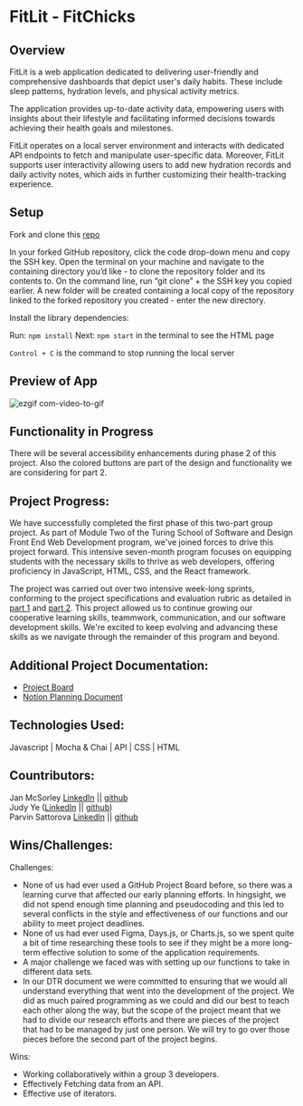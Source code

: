 # FitLit - FitChicks 

## Overview
FitLit is a web application dedicated to delivering user-friendly and comprehensive dashboards that depict user's daily habits. These include sleep patterns, hydration levels, and physical activity metrics.

The application provides up-to-date activity data, empowering users with insights about their lifestyle and facilitating informed decisions towards achieving their health goals and milestones.

FitLit operates on a local server environment and interacts with dedicated API endpoints to fetch and manipulate user-specific data. Moreover, FitLit supports user interactivity allowing users to add new hydration records and daily activity notes, which aids in further customizing their health-tracking experience.

## Setup
Fork and clone this [repo](https://github.com/judy0ye/fitlit-group-project-jy-jm-ps) 
<!-- and then in a different folder, fork and clone this [local server repo](https://github.com/turingschool-examples/fitlit-api). -->

<!-- Do the following steps for both repos. Both repos need to be running in order for the app to work correctly. -->

In your forked GitHub repository, click the code drop-down menu and copy the SSH key. 
Open the terminal on your machine and navigate to the containing directory you’d like - to clone the repository folder and its contents to. On the command line, run “git clone” + the SSH key you copied earlier. A new folder will be created containing a local copy of the repository linked to the forked repository you created - enter the new directory.

Install the library dependencies:

Run: ```npm install```
Next: ```npm start``` in the terminal to see the HTML page

```Control + C``` is the command to stop running the local server

## Preview of App

![ezgif com-video-to-gif](https://github.com/judy0ye/fitlit-group-project-jy-jm-ps/assets/129805348/75020245-8935-4674-b013-f7ab2c8d4be2)

## Functionality in Progress
There will be several accessibility enhancements during phase 2 of this project. Also the colored buttons are part of the design and functionality we are considering for part 2.

## Project Progress: 
We have successfully completed the first phase of this two-part group project. As part of Module Two of the Turing School of Software and Design Front End Web Development program, we've joined forces to drive this project forward. This intensive seven-month program focuses on equipping students with the necessary skills to thrive as web developers, offering proficiency in JavaScript, HTML, CSS, and the React framework.

The project was carried out over two intensive week-long sprints, conforming to the project specifications and evaluation rubric as detailed in [part 1](https://frontend.turing.edu/projects/module-2/fitlit-part-one-agile.html) and [part 2](https://frontend.turing.edu/projects/module-2/fitlit-part-two-agile.html). This project allowed us to continue growing our cooperative learning skills, teammwork, communication, and our software development skills. We're excited to keep evolving and advancing these skills as we navigate through the remainder of this program and beyond.

## Additional Project Documentation:
 - [Project Board](https://github.com/users/judy0ye/projects/2/views/1)
 - [Notion Planning Document](https://www.notion.so/FitLit-Project-Plan-a04afd24f0504911b684b82932ae3f64)

## Technologies Used:
Javascript | Mocha & Chai | API | CSS | HTML

## Countributors:
Jan McSorley [LinkedIn](https://www.linkedin.com/in/janmcsorley/) || [github](https://github.com/jmcsorle)  
Judy Ye ([LinkedIn](https://www.linkedin.com/in/judy-ye-742087279/) || [github](https://github.com/judy0ye))  
Parvin Sattorova [LinkedIn](https://www.linkedin.com/in/parvin-sattorova-edwards-357526b3/) || [github](https://github.com/Sulton88Mehron90)

## Wins/Challenges:
Challenges: 
 - None of us had ever used a GitHub Project Board before, so there was a learning curve that affected our early planning efforts. In hingsight, we did not spend enough time planning and pseudocoding and this led to several conflicts in the style and effectiveness of our functions and our ability to meet project deadlines.
 - None of us had ever used Figma, Days.js, or Charts.js, so we spent quite a bit of time researching these tools to see if they might be a more long-term effective solution to some of the application requirements.
 - A major challenge we faced was with setting up our functions to take in different data sets.
 - In our DTR document we were committed to ensuring that we would all understand everything that went into the development of the project. We did as much paired programming as we could and did our best to teach each other along the way, but the scope of the project meant that we had to divide our research efforts and there are pieces of the project that had to be managed by just one person. We will try to go over those pieces before the second part of the project begins.

Wins: 
 - Working collaboratively within a group 3 developers.
 - Effectively Fetching data from an API.
 - Effective use of iterators.